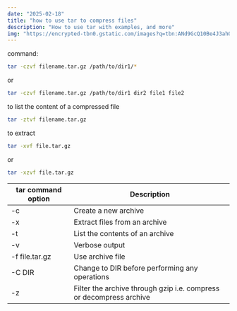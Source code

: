 ```yaml
---
date: "2025-02-18"
title: "how to use tar to compress files"
description: "How to use tar with examples, and more"
img: "https://encrypted-tbn0.gstatic.com/images?q=tbn:ANd9GcQ10Be4J3ahQau5SRo8G44OCFtOblXGz1mkRQ&s"
---
```



command:
```sh
tar -czvf filename.tar.gz /path/to/dir1/*
```
or
```sh
tar -czvf filename.tar.gz /path/to/dir1 dir2 file1 file2
```

to list the content of a compressed file
```sh
tar -ztvf filename.tar.gz
```


to extract
```sh
tar -xvf file.tar.gz  
```
or
```sh
tar -xzvf file.tar.gz  
```

| tar command option | Description                                                         |
| ------------------ | ------------------------------------------------------------------- |
| -c                 | Create a new archive                                                |
| -x                 | Extract files from an archive                                       |
| -t                 | List the contents of an archive                                     |
| -v                 | Verbose output                                                      |
| -f file.tar.gz     | Use archive file                                                    |
| -C DIR             | Change to DIR before performing any operations                      |
| -z                 | Filter the archive through gzip i.e. compress or decompress archive |

